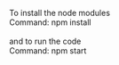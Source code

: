 To install the node modules<br/>
Command:   npm install<br/>
<br/>
and to run the code<br/>
Command:  npm start
